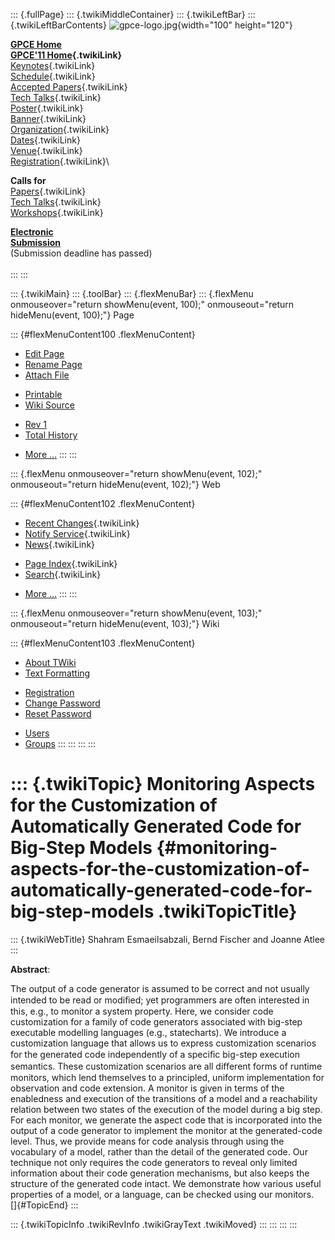 ::: {.fullPage}
::: {.twikiMiddleContainer}
::: {.twikiLeftBar}
::: {.twikiLeftBarContents}
![gpce-logo.jpg](../pub/GPCE11/WebLeftBar/gpce-logo.jpg){width="100"
height="120"}

**[GPCE Home](http://program-transformation.org/Gpce)**\
**[GPCE\'11 Home](WebHome){.twikiLink}**\
[Keynotes](KeynoteSpeakers){.twikiLink}\
[Schedule](ConferenceProgram){.twikiLink}\
[Accepted Papers](AcceptedPapers){.twikiLink}\
[Tech Talks](TechTalks){.twikiLink}\
[Poster](Poster){.twikiLink}\
[Banner](Banner){.twikiLink}\
[Organization](ConferenceOrganization){.twikiLink}\
[Dates](ImportantDates){.twikiLink}\
[Venue](ConferenceVenue){.twikiLink}\
[Registration](ConferenceRegistration){.twikiLink}\

**Calls for**\
[Papers](CallForPapers){.twikiLink}\
[Tech Talks](CallForTechTalks){.twikiLink}\
[Workshops](Workshops){.twikiLink}

**[Electronic\
Submission](http://www.easychair.org/conferences/?conf=gpce11)**\
(Submission deadline has passed)\
\
:::
:::

::: {.twikiMain}
::: {.toolBar}
::: {.flexMenuBar}
::: {.flexMenu onmouseover="return showMenu(event, 100);" onmouseout="return hideMenu(event, 100);"}
Page

::: {#flexMenuContent100 .flexMenuContent}
-   [Edit
    Page](http://www.program-transformation.org/edit/GPCE11/MonitoringAspectsfortheCustomizationofAutomaticallyGeneratedCodeforBigStepModels?t=1536828809)
-   [Rename
    Page](http://www.program-transformation.org/rename/GPCE11/MonitoringAspectsfortheCustomizationofAutomaticallyGeneratedCodeforBigStepModels)
-   [Attach
    File](http://www.program-transformation.org/attach/GPCE11/MonitoringAspectsfortheCustomizationofAutomaticallyGeneratedCodeforBigStepModels)

<!-- -->

-   [Printable](http://www.program-transformation.org/view/GPCE11/MonitoringAspectsfortheCustomizationofAutomaticallyGeneratedCodeforBigStepModels?skin=print.pattern)
-   [Wiki
    Source](http://www.program-transformation.org/view/GPCE11/MonitoringAspectsfortheCustomizationofAutomaticallyGeneratedCodeforBigStepModels?skin=text&raw=on&contenttype=text/plain)

<!-- -->

-   [Rev
    1](http://www.program-transformation.org/view/GPCE11/MonitoringAspectsfortheCustomizationofAutomaticallyGeneratedCodeforBigStepModels?rev=1.1)
-   [Total
    History](http://www.program-transformation.org/rdiff/GPCE11/MonitoringAspectsfortheCustomizationofAutomaticallyGeneratedCodeforBigStepModels)

<!-- -->

-   [More
    \...](http://www.program-transformation.org/oops/GPCE11/MonitoringAspectsfortheCustomizationofAutomaticallyGeneratedCodeforBigStepModels?template=oopsmore&param1=1.1&param2=1.1)
:::
:::

::: {.flexMenu onmouseover="return showMenu(event, 102);" onmouseout="return hideMenu(event, 102);"}
Web

::: {#flexMenuContent102 .flexMenuContent}
-   [Recent Changes](WebChanges){.twikiLink}
-   [Notify Service](WebNotify){.twikiLink}
-   [News](WebNews){.twikiLink}

<!-- -->

-   [Page Index](WebIndex){.twikiLink}
-   [Search](WebSearch){.twikiLink}

<!-- -->

-   [More
    \...](http://www.program-transformation.org/oops/GPCE11/MonitoringAspectsfortheCustomizationofAutomaticallyGeneratedCodeforBigStepModels?template=oopsmore&param1=1.1&param2=1.1)
:::
:::

::: {.flexMenu onmouseover="return showMenu(event, 103);" onmouseout="return hideMenu(event, 103);"}
Wiki

::: {#flexMenuContent103 .flexMenuContent}
-   [About
    TWiki](http://www.program-transformation.org/view/TWiki/WebHome)
-   [Text
    Formatting](http://www.program-transformation.org/view/TWiki/TextFormattingRules)

<!-- -->

-   [Registration](http://www.program-transformation.org/view/TWiki/TWikiRegistration)
-   [Change
    Password](http://www.program-transformation.org/view/TWiki/ChangePassword)
-   [Reset
    Password](http://www.program-transformation.org/view/TWiki/ResetPassword)

<!-- -->

-   [Users](http://www.program-transformation.org/view/Main/TWikiUsers)
-   [Groups](http://www.program-transformation.org/view/Main/TWikiGroups)
:::
:::
:::
:::

::: {.twikiTopic}
Monitoring Aspects for the Customization of Automatically Generated Code for Big-Step Models {#monitoring-aspects-for-the-customization-of-automatically-generated-code-for-big-step-models .twikiTopicTitle}
============================================================================================

::: {.twikiWebTitle}
Shahram Esmaeilsabzali, Bernd Fischer and Joanne Atlee
:::

**Abstract**:

The output of a code generator is assumed to be correct and not usually
intended to be read or modiﬁed; yet programmers are often interested in
this, e.g., to monitor a system property. Here, we consider code
customization for a family of code generators associated with big-step
executable modelling languages (e.g., statecharts). We introduce a
customization language that allows us to express customization scenarios
for the generated code independently of a speciﬁc big-step execution
semantics. These customization scenarios are all diﬀerent forms of
runtime monitors, which lend themselves to a principled, uniform
implementation for observation and code extension. A monitor is given in
terms of the enabledness and execution of the transitions of a model and
a reachability relation between two states of the execution of the model
during a big step. For each monitor, we generate the aspect code that is
incorporated into the output of a code generator to implement the
monitor at the generated-code level. Thus, we provide means for code
analysis through using the vocabulary of a model, rather than the detail
of the generated code. Our technique not only requires the code
generators to reveal only limited information about their code
generation mechanisms, but also keeps the structure of the generated
code intact. We demonstrate how various useful properties of a model, or
a language, can be checked using our monitors.\
[]{#TopicEnd}
:::

::: {.twikiTopicInfo .twikiRevInfo .twikiGrayText .twikiMoved}
:::
:::
:::
:::
